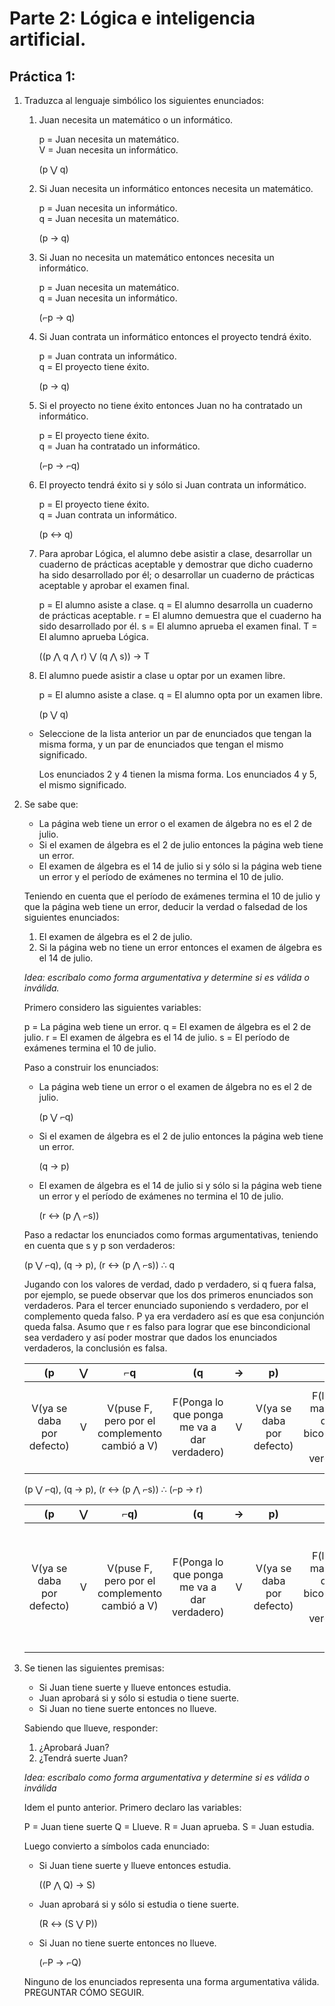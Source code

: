 # Parte 2: Lógica e inteligencia artificial.

## Práctica 1:

1. Traduzca al lenguaje simbólico los siguientes enunciados:

    1. Juan necesita un matemático o un informático.

        p = Juan necesita un matemático.  
        V = Juan necesita un informático.

        (p ⋁ q)

    2. Si Juan necesita un informático entonces necesita un matemático.

        p = Juan necesita un informático.  
        q = Juan necesita un matemático.

        (p → q)

    3. Si Juan no necesita un matemático entonces necesita un informático.

        p = Juan necesita un matemático.  
        q = Juan necesita un informático.

        (⌐p → q)

    4. Si Juan contrata un informático entonces el proyecto tendrá éxito.

        p = Juan contrata un informático.  
        q = El proyecto tiene éxito.

        (p → q)

    5. Si el proyecto no tiene éxito entonces Juan no ha contratado un informático.

        p = El proyecto tiene éxito.  
        q = Juan ha contratado un informático.

        (⌐p → ⌐q)

    6. El proyecto tendrá éxito si y sólo si Juan contrata un informático.

        p = El proyecto tiene éxito.  
        q = Juan contrata un informático.

        (p ↔ q)

    7. Para aprobar Lógica, el alumno debe asistir a clase, desarrollar un cuaderno de prácticas aceptable y demostrar que dicho cuaderno ha sido desarrollado por él; o desarrollar un cuaderno de prácticas aceptable y aprobar el examen final.

        p = El alumno asiste a clase.
        q = El alumno desarrolla un cuaderno de prácticas aceptable.
        r = El alumno demuestra que el cuaderno ha sido desarrollado por él.
        s = El alumno aprueba el examen final.
        T = El alumno aprueba Lógica.

        ((p ⋀ q ⋀ r) ⋁ (q ⋀ s)) → T

    8. El alumno puede asistir a clase u optar por un examen libre.

        p = El alumno asiste a clase.
        q = El alumno opta por un examen libre.

        (p ⋁ q)
    
    * Seleccione de la lista anterior un par de enunciados que tengan la misma forma, y un par de enunciados que tengan el mismo significado.

        Los enunciados 2 y 4 tienen la misma forma. Los enunciados 4 y 5, el mismo significado.

2. Se sabe que:

    * La página web tiene un error o el examen de álgebra no es el 2 de julio.
    * Si el examen de álgebra es el 2 de julio entonces la página web tiene un error.
    * El examen de álgebra es el 14 de julio si y sólo si la página web tiene un error y el período de exámenes no termina el 10 de julio.
    
    Teniendo en cuenta que el período de exámenes termina el 10 de julio y que la página web tiene un error, deducir la verdad o falsedad de los siguientes enunciados:
    
    1. El examen de álgebra es el 2 de julio.
    2. Si la página web no tiene un error entonces el examen de álgebra es el 14 de julio.
    
    _Idea: escríbalo como forma argumentativa y determine si es válida o inválida._

    Primero considero las siguientes variables:

    p = La página web tiene un error.
    q = El examen de álgebra es el 2 de julio.
    r = El examen de álgebra es el 14 de julio.
    s = El período de exámenes termina el 10 de julio.

    Paso a construir los enunciados:

    * La página web tiene un error o el examen de álgebra no es el 2 de julio.

        (p ⋁ ⌐q)

    * Si el examen de álgebra es el 2 de julio entonces la página web tiene un error.

        (q → p)

    * El examen de álgebra es el 14 de julio si y sólo si la página web tiene un error y el período de exámenes no termina el 10 de julio.

        (r ↔ (p ⋀ ⌐s))

    Paso a redactar los enunciados como formas argumentativas, teniendo en cuenta que s y p son verdaderos:

    (p ⋁ ⌐q), (q → p), (r ↔ (p ⋀ ⌐s)) ∴ q

    Jugando con los valores de verdad, dado p verdadero, si q fuera falsa, por ejemplo, se puede observar que los dos primeros enunciados son verdaderos. Para el tercer enunciado suponiendo s verdadero, por el complemento queda falso. P ya era verdadero así es que esa conjunción queda falsa. Asumo que r es falso para lograr que ese bincondicional sea verdadero y así poder mostrar que dados los enunciados verdaderos, la conclusión es falsa.

    (p | ⋁ | ⌐q | (q | → | p) | (r | ↔ | (p | ⋀ | ⌐s)) | ∴ | q
    :---:|:---:|:---:|:---:|:---:|:---:|:---:|:---:|:---:|:---:|:---:|:---:|:---:
    V(ya se daba por defecto) | V | V(puse F, pero por el complemento cambió a V) | F(Ponga lo que ponga me va a dar verdadero) | V | V(ya se daba por defecto) | F(la única manera de que el bicondicional de verdadero)| V | V(ya se daba por defecto.)| F(es el único valor que podía darse) | F(era V pero cambia a F por el complemento. Ya se da por defecto.) | F | F(es el valor que le había asignado a q)

    (p ⋁ ⌐q), (q → p), (r ↔ (p ⋀ ⌐s)) ∴ (⌐p → r)

    (p | ⋁ | ⌐q) | (q | → | p) | (r | ↔ | (p | ⋀ | ⌐s)) | ∴ | (⌐p | → |r)
    :---:|:---:|:---:|:---:|:---:|:---:|:---:|:---:|:---:|:---:|:---:|:---:|:---:|:---:|:---:
    V(ya se daba por defecto)| V | V(puse F, pero por el complemento cambió a V)| F(Ponga lo que ponga me va a dar verdadero) | V |V(ya se daba por defecto)| F(la única manera de que el bicondicional de verdadero)| V |V(ya se daba por defecto)|F(es el único valor que podía darse)|F(era V pero cambia a F por el complemento. Ya se da por defecto.)| V |F(era V pero cambia a F por el complemento. Ya se da por defecto.)| V |F(es el único valor que puedo poner en r para garantizar que los enunciados sean verdaderos)

3. Se tienen las siguientes premisas:
    * Si Juan tiene suerte y llueve entonces estudia.
    * Juan aprobará si y sólo si estudia o tiene suerte.
    * Si Juan no tiene suerte entonces no llueve.

    Sabiendo que llueve, responder:
    1. ¿Aprobará Juan?
    2. ¿Tendrá suerte Juan?

    _Idea: escríbalo como forma argumentativa y determine si es válida o inválida_

    Idem el punto anterior. Primero declaro las variables:

    P = Juan tiene suerte
    Q = Llueve.
    R = Juan aprueba.
    S = Juan estudia.

    Luego convierto a símbolos cada enunciado:

    * Si Juan tiene suerte y llueve entonces estudia.

        ((P ⋀ Q) → S)

    * Juan aprobará si y sólo si estudia o tiene suerte.

        (R ↔ (S ⋁ P))

    * Si Juan no tiene suerte entonces no llueve.

        (⌐P → ⌐Q)

    Ninguno de los enunciados representa una forma argumentativa válida. PREGUNTAR CÓMO SEGUIR. 